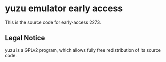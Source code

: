yuzu emulator early access
=============

This is the source code for early-access 2273.

## Legal Notice

yuzu is a GPLv2 program, which allows fully free redistribution of its source code.